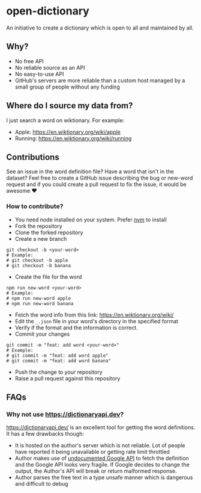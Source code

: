 # open-dictionary

An initiative to create a dictionary which is open to all and maintained by all.

## Why?

* No free API
* No reliable source as an API
* No easy-to-use API
* GitHub's servers are more reliable than a custom host managed by a small group of people without any funding

## Where do I source my data from?

I just search a word on wiktionary. For example:

* Apple: https://en.wiktionary.org/wiki/apple
* Running: https://en.wiktionary.org/wiki/running

## Contributions

See an issue in the word definition file? Have a word that isn't in the dataset? Feel free to create a GitHub issue
describing the bug or new-word request and if you could create a pull request to fix the issue, it would be awesome ❤️

### How to contribute?

* You need node installed on your system. Prefer [nvm](https://github.com/nvm-sh/nvm) to install
* Fork the repository
* Clone the forked repository
* Create a new branch

```shell
git checkout -b <your-word>
# Example:
# git checkout -b apple
# git checkout -b banana
```

* Create the file for the word

```shell
npm run new-word <your-word>
# Example:
# npm run new-word apple
# npm run new-word banana
```

* Fetch the word info from this link: https://en.wiktionary.org/wiki/<your-word>
* Edit the `_.json` file in your word's directory in the specified format
* Verify if the format and the information is correct.
* Commit your changes

```shell
git commit -m "feat: add word <your-word>"
# Example:
# git commit -m "feat: add word apple"
# git commit -m "feat: add word banana"
```

* Push the change to your repository
* Raise a pull request against this repository

## FAQs

### Why not use https://dictionaryapi.dev?

https://dictionaryapi.dev/ is an excellent tool for getting the word definitions. It has a few drawbacks though:

* It is hosted on the author's server which is not reliable. Lot of people have reported it being unavailable or getting
  rate limit throttled
* Author makes use
  of [undocumented Google API](https://github.com/meetDeveloper/freeDictionaryAPI/blob/239fd2ec930eb2a9c947bf1dda84292290797003/modules/dictionary.js#L138-L142)
  to fetch the definition and the Google API looks very fragile. If Google decides to change the output, the Author's
  API will break or return malformed response.
* Author parses the free text in a type unsafe manner which is dangerous and difficult to debug
